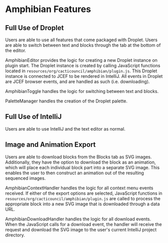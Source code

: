# Amphibian Features

## Full Use of Droplet

Users are able to use all features that come packaged with Droplet.
Users are able to switch between text and blocks through the tab at the bottom of the 
editor.

AmphibianEditor provides the logic for creating a new Droplet instance on plugin start.
The Droplet instance is created by calling JavaScript functions located in
`resources/org/cacticouncil/amphibian/plugin.js`. This Droplet instance is connected to
JCEF to be rendered in IntelliJ. All events in Droplet are JCEF browser events, and are
handled as such (i.e. downloading).

AmphibianToggle handles the logic for switching between text and blocks.

PaletteManager handles the creation of the Droplet palette.

## Full Use of IntelliJ

Users are able to use IntelliJ and the text editor as normal.

## Image and Animation Export

Users are able to download blocks from the Blocks tab as SVG images. Additionally,
they have the option to download the block as an animation, which will place each
individual block part into a separate SVG image. This enables the user to then construct
an animation out of the resulting sequenced images.

AmphibianContextHandler handles the logic for all context menu events received.
If either of the export options are selected, JavaScript functions in
`resources/org/cacticouncil/amphibian/plugin.js` are called to process the appropriate
block into a new SVG image that is downloaded through a data URL.

AmphibianDownloadHandler handles the logic for all download events. When the JavaScript
calls for a download event, the handler will receive the request and download the SVG
image to the user's current IntelliJ project directory. 